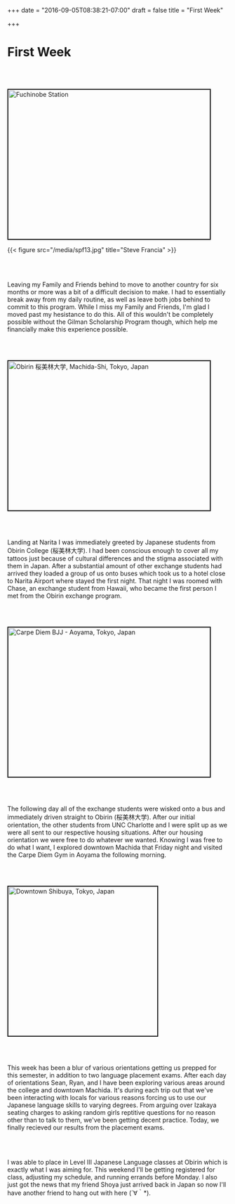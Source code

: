 +++
date = "2016-09-05T08:38:21-07:00"
draft = false
title = "First Week"

+++


# First Week

<br><br>

<img src="http://imgur.com/IbW1aa4" title="Fuchinobe Station" width="460" height="340" border="2" />

{{< figure src="/media/spf13.jpg" title="Steve Francia" >}}


<br><br>

<p>Leaving my Family and Friends behind to move to another country for six months or more was a bit of a difficult decision to make. I had to essentially break away from my daily routine, as well as leave both jobs behind to commit to this program. While I miss my Family and Friends, I'm glad I moved past my hesistance to do this. All of this wouldn't be completely possible without the Gilman Scholarship Program though, which help me financially make this experience possible.</p> 

<br><br>

<img src="http://i.imgur.com/rFwOQxf.jpg" title="Obirin 桜美林大学, Machida-Shi, Tokyo, Japan " width="460" height="340" border="2" />


<br><br>

<p>Landing at Narita I was immediately greeted by Japanese students from Obirin College (桜美林大学). I had been conscious enough to cover all my tattoos just because of cultural differences and the stigma associated with them in Japan. After a substantial amount of other exchange students had arrived they loaded a group of us onto buses which took us to a hotel close to Narita Airport where stayed the first night. That night I was roomed with Chase, an exchange student from Hawaii, who became the first person I met from the Obirin exchange program.</p>

<br><br>

<img src="http://i.imgur.com/sfp2stK.jpg" title="Carpe Diem BJJ - Aoyama, Tokyo, Japan " width="460" height="340" border="2" />

<br><br>

<p>The following day all of the exchange students were wisked onto a bus and immediately driven straight to Obirin (桜美林大学). After our initial orientation, the other students from UNC Charlotte and I were split up as we were all sent to our respective housing situations. After our housing orientation we were free to do whatever we wanted. Knowing I was free to do what I want, I explored downtown Machida that Friday night and visited the Carpe Diem Gym in Aoyama the following morning. 

<br><br>

<img src="http://i.imgur.com/IbW1aa4.jpg" title="Downtown Shibuya, Tokyo, Japan" with="460" height="340" border="2" />

<br><br>

<p>This week has been a blur of various orientations getting us prepped for this semester, in addition to two language placement exams. After each day of orientations Sean, Ryan, and I have been exploring various areas around the college and downtown Machida. It's during each trip out that we've been interacting with locals for various reasons forcing us to use our Japanese language skills to varying degrees. From arguing over Izakaya seating charges to asking random girls reptitive questions for no reason other than to talk to them, we've been getting decent practice. Today, we finally recieved our results from the placement exams.</p>

<br><br>

<p>I was able to place in Level III Japanese Language classes at Obirin which is exactly what I was aiming for. This weekend I'll be getting registered for class, adjusting my schedule, and running errands before Monday. I also just got the news that my friend Shoya just arrived back in Japan so now I'll have another friend to hang out with here (´∀｀*).</p>





